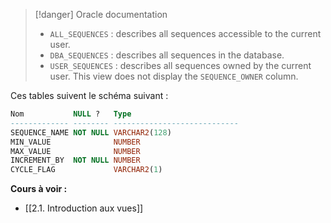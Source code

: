 
>[!danger] Oracle documentation
>- `ALL_SEQUENCES` : describes all sequences accessible to the current user.
> - `DBA_SEQUENCES` : describes all sequences in the database.
> - `USER_SEQUENCES` : describes all sequences owned by the current user. 
  This view does not display the `SEQUENCE_OWNER` column.

Ces tables suivent le schéma suivant :

```SQL
Nom           NULL ?   Type 
------------- -------- ---------------------------- 
SEQUENCE_NAME NOT NULL VARCHAR2(128) 
MIN_VALUE              NUMBER 
MAX_VALUE              NUMBER 
INCREMENT_BY  NOT NULL NUMBER 
CYCLE_FLAG             VARCHAR2(1)
```

**Cours à voir :**
- [[2.1. Introduction aux vues]]